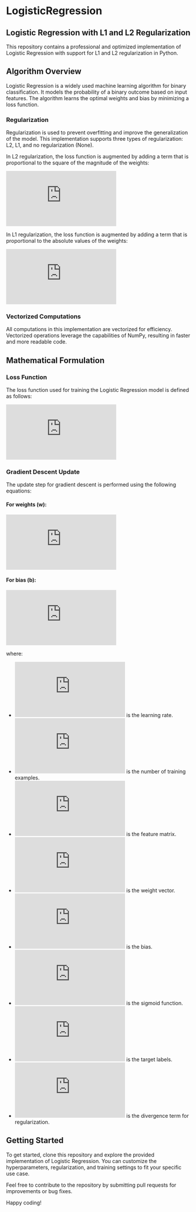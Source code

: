 # LogisticRegression
## Logistic Regression with L1 and L2 Regularization

This repository contains a professional and optimized implementation of Logistic Regression with support for L1 and L2 regularization in Python.

## Algorithm Overview

Logistic Regression is a widely used machine learning algorithm for binary classification. It models the probability of a binary outcome based on input features. The algorithm learns the optimal weights and bias by minimizing a loss function.

### Regularization

Regularization is used to prevent overfitting and improve the generalization of the model. This implementation supports three types of regularization: L2, L1, and no regularization (None).

In L2 regularization, the loss function is augmented by adding a term that is proportional to the square of the magnitude of the weights:

![L2 Regularization](https://latex.codecogs.com/svg.latex?%5Ctext%7BL2%20Regularization%3A%7D%20%5Cquad%20%5Cfrac%7B%5Clambda%7D%7B2%7D%20%5C%7C%5Cmathbf%7Bw%7D%5C%7C_2%5E2)

In L1 regularization, the loss function is augmented by adding a term that is proportional to the absolute values of the weights:

![L1 Regularization](https://latex.codecogs.com/svg.latex?%5Ctext%7BL1%20Regularization%3A%7D%20%5Cquad%20%5Clambda%20%5C%7C%5Cmathbf%7Bw%7D%5C%7C_1)

### Vectorized Computations

All computations in this implementation are vectorized for efficiency. Vectorized operations leverage the capabilities of NumPy, resulting in faster and more readable code.

## Mathematical Formulation

### Loss Function
The loss function used for training the Logistic Regression model is defined as follows:


![Loss Function](https://latex.codecogs.com/svg.latex?%5Ctext%7BLoss%20Function%3A%7D%20%5Cquad%20J%28%5Cmathbf%7Bw%7D%2C%20b%29%20%3D%20%5Cfrac%7B1%7D%7Bm%7D%20%5Csum_%7Bi%3D1%7D%5E%7Bm%7D%20%5Cleft%28%20y%5E%7B%28i%29%7D%20%5Clog%281%20%2B%20%5Cexp%28%5Cmathbf%7Bw%7D%5E%7B%5Ctop%7D%20%5Cmathbf%7Bx%7D%5E%7B%28i%29%7D%20%2B%20b%29%29%20-%20%281%20-%20y%5E%7B%28i%29%7D%29%20%5Clog%281%20%2B%20%5Cexp%28-%5Cmathbf%7Bw%7D%5E%7B%5Ctop%7D%20%5Cmathbf%7Bx%7D%5E%7B%28i%29%7D%20-%20b%29%29%20%5Cright%29)

### Gradient Descent Update

The update step for gradient descent is performed using the following equations:

#### For weights (w):


![Weight Update](https://latex.codecogs.com/svg.latex?%5Cmathbf%7Bw%7D%20%5Cleftarrow%20%5Cmathbf%7Bw%7D%20-%20%5Calpha%20%5Cleft%28%20%5Cfrac%7B1%7D%7Bm%7D%20%5Cmathbf%7BX%7D%5E%7B%5Ctop%7D%20%28%5Csigma%28%5Cmathbf%7BX%7D%20%5Cmathbf%7Bw%7D%20%2B%20b%29%20-%20%5Cmathbf%7By%7D%29%20+%20%5Clambda%20%5Cmathbf%7Bdiv%7D%29%20%5Cright%29)

#### For bias (b):



![Bias Update](https://latex.codecogs.com/svg.latex?b%20%5Cleftarrow%20b%20-%20%5Calpha%20%5Cleft%28%20%5Cfrac%7B1%7D%7Bm%7D%20%5Csum_%7Bi%3D1%7D%5E%7Bm%7D%20%28%5Csigma%28%5Cmathbf%7BX%7D%20%5Cmathbf%7Bw%7D%20%2B%20b%29%20-%20%5Cmathbf%7By%7D%29%29%20%5Cright%29)

where:
- ![alpha](https://latex.codecogs.com/svg.latex?%5Calpha) is the learning rate.
- ![m](https://latex.codecogs.com/svg.latex?m) is the number of training examples.
- ![X](https://latex.codecogs.com/svg.latex?%5Cmathbf%7BX%7D) is the feature matrix.
- ![w](https://latex.codecogs.com/svg.latex?%5Cmathbf%7Bw%7D) is the weight vector.
- ![b](https://latex.codecogs.com/svg.latex?b) is the bias.
- ![sigma](https://latex.codecogs.com/svg.latex?%5Csigma) is the sigmoid function.
- ![y](https://latex.codecogs.com/svg.latex?%5Cmathbf%7By%7D) is the target labels.
- ![div](https://latex.codecogs.com/svg.latex?%5Cmathbf%7Bdiv%7D) is the divergence term for regularization.

## Getting Started

To get started, clone this repository and explore the provided implementation of Logistic Regression. You can customize the hyperparameters, regularization, and training settings to fit your specific use case.

Feel free to contribute to the repository by submitting pull requests for improvements or bug fixes.

Happy coding!
